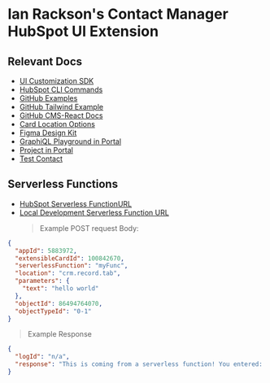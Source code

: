 # Ian Rackson's Contact Manager HubSpot UI Extension

## Relevant Docs

- [UI Customization SDK](https://developers.hubspot.com/docs/guides/crm/ui-extensions/sdk)
- [HubSpot CLI Commands](https://developers.hubspot.com/docs/guides/cms/tools/local-development-cli)
- [GitHub Examples](https://github.com/HubSpot/ui-extensions-examples)
- [GitHub Tailwind Example](https://github.com/HubSpot/cms-react/blob/main/examples/styling/styling-project/styling-app/postcss.config.mjs)
- [GitHub CMS-React Docs](https://github.hubspot.com/cms-react/#what-are-the-new-things)
- [Card Location Options](https://knowledge.hubspot.com/object-settings/customize-records)
- [Figma Design Kit](https://developers.hubspot.com/docs/reference/ui-components/figma-design-kit)
- [GraphiQL Playground in Portal](https://app.hubspot.com/graphiql/48631558)
- [Project in Portal](https://app.hubspot.com/developer-projects/48631558/project/hs-react-contact-manager)
- [Test Contact](https://app.hubspot.com/contacts/48631558/record/0-1/86494764070)

## Serverless Functions

- [HubSpot Serverless FunctionURL](https://app.hubspot.com/api/crm-extensibility/execution/internal/v3/action/function/5883972?portalId=48631558&clienttimeout=30000&hs_static_app=crm-records-ui&hs_static_app_version=1.69200)
- [Local Development Serverless Function URL](http://localhost:5173/api/crm-extensibility/execution/internal/v3/action/function/5883972)
  > Example POST request Body:

```json
{
  "appId": 5883972,
  "extensibleCardId": 100842670,
  "serverlessFunction": "myFunc",
  "location": "crm.record.tab",
  "parameters": {
    "text": "hello world"
  },
  "objectId": 86494764070,
  "objectTypeId": "0-1"
}
```

> Example Response

```json
{
  "logId": "n/a",
  "response": "This is coming from a serverless function! You entered: sup"
}
```
